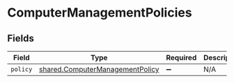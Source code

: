 # ComputerManagementPolicies


## Fields

| Field                                                                              | Type                                                                               | Required                                                                           | Description                                                                        |
| ---------------------------------------------------------------------------------- | ---------------------------------------------------------------------------------- | ---------------------------------------------------------------------------------- | ---------------------------------------------------------------------------------- |
| `policy`                                                                           | [shared.ComputerManagementPolicy](../../models/shared/computermanagementpolicy.md) | :heavy_minus_sign:                                                                 | N/A                                                                                |